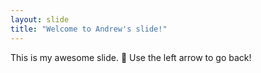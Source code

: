 ```yaml
---
layout: slide
title: "Welcome to Andrew's slide!"
---
```

This is my awesome slide. :tada:
Use the left arrow to go back!
